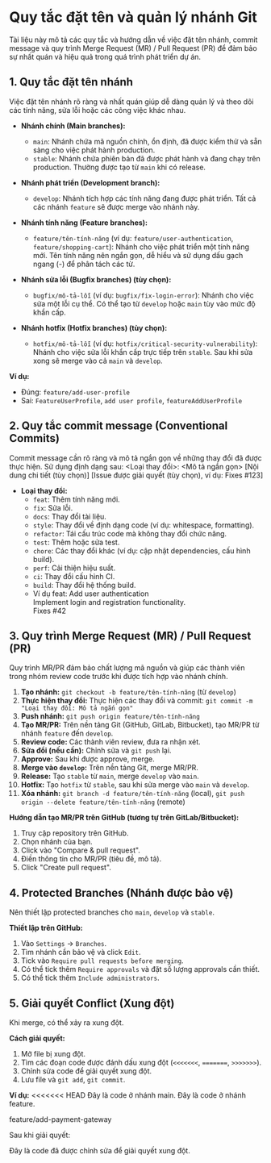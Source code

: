 # Quy tắc đặt tên và quản lý nhánh Git

Tài liệu này mô tả các quy tắc và hướng dẫn về việc đặt tên nhánh, commit message và quy trình Merge Request (MR) / Pull Request (PR) để đảm bảo sự nhất quán và hiệu quả trong quá trình phát triển dự án.

## 1. Quy tắc đặt tên nhánh

Việc đặt tên nhánh rõ ràng và nhất quán giúp dễ dàng quản lý và theo dõi các tính năng, sửa lỗi hoặc các công việc khác nhau.

*   **Nhánh chính (Main branches):**
    *   `main`: Nhánh chứa mã nguồn chính, ổn định, đã được kiểm thử và sẵn sàng cho việc phát hành production.
    *   `stable`: Nhánh chứa phiên bản đã được phát hành và đang chạy trên production. Thường được tạo từ `main` khi có release.

*   **Nhánh phát triển (Development branch):**
    *   `develop`: Nhánh tích hợp các tính năng đang được phát triển. Tất cả các nhánh `feature` sẽ được merge vào nhánh này.

*   **Nhánh tính năng (Feature branches):**
    *   `feature/tên-tính-năng` (ví dụ: `feature/user-authentication`, `feature/shopping-cart`): Nhánh cho việc phát triển một tính năng mới. Tên tính năng nên ngắn gọn, dễ hiểu và sử dụng dấu gạch ngang (-) để phân tách các từ.

*   **Nhánh sửa lỗi (Bugfix branches) (tùy chọn):**
    *   `bugfix/mô-tả-lỗi` (ví dụ: `bugfix/fix-login-error`): Nhánh cho việc sửa một lỗi cụ thể. Có thể tạo từ `develop` hoặc `main` tùy vào mức độ khẩn cấp.

*   **Nhánh hotfix (Hotfix branches) (tùy chọn):**
    *   `hotfix/mô-tả-lỗi` (ví dụ: `hotfix/critical-security-vulnerability`): Nhánh cho việc sửa lỗi khẩn cấp trực tiếp trên `stable`. Sau khi sửa xong sẽ merge vào cả `main` và `develop`.

**Ví dụ:**

*   Đúng: `feature/add-user-profile`
*   Sai: `FeatureUserProfile`, `add user profile`, `featureAddUserProfile`

## 2. Quy tắc commit message (Conventional Commits)

Commit message cần rõ ràng và mô tả ngắn gọn về những thay đổi đã được thực hiện. 
Sử dụng định dạng sau:
<Loại thay đổi>: <Mô tả ngắn gọn>
[Nội dung chi tiết (tùy chọn)]
[Issue được giải quyết (tùy chọn), ví dụ: Fixes #123]

*   **Loại thay đổi:**
    *   `feat`: Thêm tính năng mới.
    *   `fix`: Sửa lỗi.
    *   `docs`: Thay đổi tài liệu.
    *   `style`: Thay đổi về định dạng code (ví dụ: whitespace, formatting).
    *   `refactor`: Tái cấu trúc code mà không thay đổi chức năng.
    *   `test`: Thêm hoặc sửa test.
    *   `chore`: Các thay đổi khác (ví dụ: cập nhật dependencies, cấu hình build).
    *   `perf`: Cải thiện hiệu suất.
    *   `ci`: Thay đổi cấu hình CI.
    *   `build`: Thay đổi hệ thống build.
    *   Ví dụ
         feat: Add user authentication         
         Implement login and registration functionality.         
         Fixes #42

## 3. Quy trình Merge Request (MR) / Pull Request (PR)

Quy trình MR/PR đảm bảo chất lượng mã nguồn và giúp các thành viên trong nhóm review code trước khi được tích hợp vào nhánh chính.

1.  **Tạo nhánh:** `git checkout -b feature/tên-tính-năng` (từ `develop`)
2.  **Thực hiện thay đổi:** Thực hiện các thay đổi và commit: `git commit -m "Loại thay đổi: Mô tả ngắn gọn"`
3.  **Push nhánh:** `git push origin feature/tên-tính-năng`
4.  **Tạo MR/PR:** Trên nền tảng Git (GitHub, GitLab, Bitbucket), tạo MR/PR từ nhánh `feature` đến `develop`.
5.  **Review code:** Các thành viên review, đưa ra nhận xét.
6.  **Sửa đổi (nếu cần):** Chỉnh sửa và `git push` lại.
7.  **Approve:** Sau khi được approve, merge.
8.  **Merge vào `develop`:** Trên nền tảng Git, merge MR/PR.
9.  **Release:** Tạo `stable` từ `main`, merge `develop` vào `main`.
10. **Hotfix:** Tạo `hotfix` từ `stable`, sau khi sửa merge vào `main` và `develop`.
11. **Xóa nhánh:** `git branch -d feature/tên-tính-năng` (local), `git push origin --delete feature/tên-tính-năng` (remote)

**Hướng dẫn tạo MR/PR trên GitHub (tương tự trên GitLab/Bitbucket):**

1.  Truy cập repository trên GitHub.
2.  Chọn nhánh của bạn.
3.  Click vào "Compare & pull request".
4.  Điền thông tin cho MR/PR (tiêu đề, mô tả).
5.  Click "Create pull request".

## 4. Protected Branches (Nhánh được bảo vệ)

Nên thiết lập protected branches cho `main`, `develop` và `stable`.

**Thiết lập trên GitHub:**

1.  Vào `Settings` -> `Branches`.
2.  Tìm nhánh cần bảo vệ và click `Edit`.
3.  Tick vào `Require pull requests before merging`.
4.  Có thể tick thêm `Require approvals` và đặt số lượng approvals cần thiết.
5.  Có thể tick thêm `Include administrators`.

## 5. Giải quyết Conflict (Xung đột)

Khi merge, có thể xảy ra xung đột.

**Cách giải quyết:**

1.  Mở file bị xung đột.
2.  Tìm các đoạn code được đánh dấu xung đột (`<<<<<<<`, `=======`, `>>>>>>>`).
3.  Chỉnh sửa code để giải quyết xung đột.
4.  Lưu file và `git add`, `git commit`.

**Ví dụ:**
<<<<<<< HEAD Đây là code ở nhánh main.
Đây là code ở nhánh feature.

feature/add-payment-gateway

Sau khi giải quyết:

Đây là code đã được chỉnh sửa để giải quyết xung đột.

